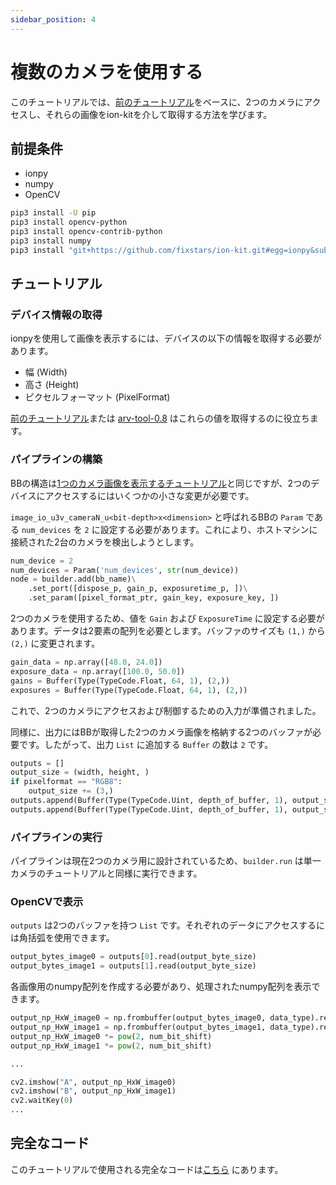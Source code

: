 ```yaml
---
sidebar_position: 4
---
```


# 複数のカメラを使用する

このチュートリアルでは、[前のチュートリアル](display-image)をベースに、2つのカメラにアクセスし、それらの画像をion-kitを介して取得する方法を学びます。

## 前提条件

* ionpy
* numpy
* OpenCV

```bash
pip3 install -U pip
pip3 install opencv-python
pip3 install opencv-contrib-python
pip3 install numpy
pip3 install "git+https://github.com/fixstars/ion-kit.git#egg=ionpy&subdirectory=python"
```

## チュートリアル

### デバイス情報の取得

ionpyを使用して画像を表示するには、デバイスの以下の情報を取得する必要があります。

* 幅 (Width)
* 高さ (Height)
* ピクセルフォーマット (PixelFormat)

[前のチュートリアル](obtain-device-info.md)または [arv-tool-0.8](../external/aravis/arv-tools.md) はこれらの値を取得するのに役立ちます。

### パイプラインの構築

BBの構造は[1つのカメラ画像を表示するチュートリアル](display-image)と同じですが、2つのデバイスにアクセスするにはいくつかの小さな変更が必要です。

`image_io_u3v_cameraN_u<bit-depth>x<dimension>` と呼ばれるBBの `Param` である `num_devices` を `2` に設定する必要があります。これにより、ホストマシンに接続された2台のカメラを検出しようとします。

```python
num_device = 2
num_devices = Param('num_devices', str(num_device))
node = builder.add(bb_name)\
    .set_port([dispose_p, gain_p, exposuretime_p, ])\
    .set_param([pixel_format_ptr, gain_key, exposure_key, ])
```

2つのカメラを使用するため、値を `Gain` および `ExposureTime` に設定する必要があります。データは2要素の配列を必要とします。バッファのサイズも `(1,)` から `(2,)` に変更されます。

```python
gain_data = np.array([48.0, 24.0])
exposure_data = np.array([100.0, 50.0])
gains = Buffer(Type(TypeCode.Float, 64, 1), (2,))
exposures = Buffer(Type(TypeCode.Float, 64, 1), (2,))
```

これで、2つのカメラにアクセスおよび制御するための入力が準備されました。

同様に、出力にはBBが取得した2つのカメラ画像を格納する2つのバッファが必要です。したがって、出力 `List` に追加する `Buffer` の数は `2` です。

```python
outputs = []
output_size = (width, height, )
if pixelformat == "RGB8":
    output_size += (3,)
outputs.append(Buffer(Type(TypeCode.Uint, depth_of_buffer, 1), output_size))
outputs.append(Buffer(Type(TypeCode.Uint, depth_of_buffer, 1), output_size))
```

### パイプラインの実行

パイプラインは現在2つのカメラ用に設計されているため、`builder.run` は単一カメラのチュートリアルと同様に実行できます。

### OpenCVで表示

`outputs` は2つのバッファを持つ `List` です。それぞれのデータにアクセスするには角括弧を使用できます。

```python
output_bytes_image0 = outputs[0].read(output_byte_size)
output_bytes_image1 = outputs[1].read(output_byte_size)
```

各画像用のnumpy配列を作成する必要があり、処理されたnumpy配列を表示できます。

```python
output_np_HxW_image0 = np.frombuffer(output_bytes_image0, data_type).reshape(buf_size_opencv)
output_np_HxW_image1 = np.frombuffer(output_bytes_image1, data_type).reshape(buf_size_opencv)
output_np_HxW_image0 *= pow(2, num_bit_shift)
output_np_HxW_image1 *= pow(2, num_bit_shift)

...

cv2.imshow("A", output_np_HxW_image0)
cv2.imshow("B", output_np_HxW_image1)
cv2.waitKey(0)
...
```

## 完全なコード

このチュートリアルで使用される完全なコードは[こちら](https://github.com/Sensing-Dev/tutorials/blob/main/python/tutorial1_display_2cam.py) にあります。